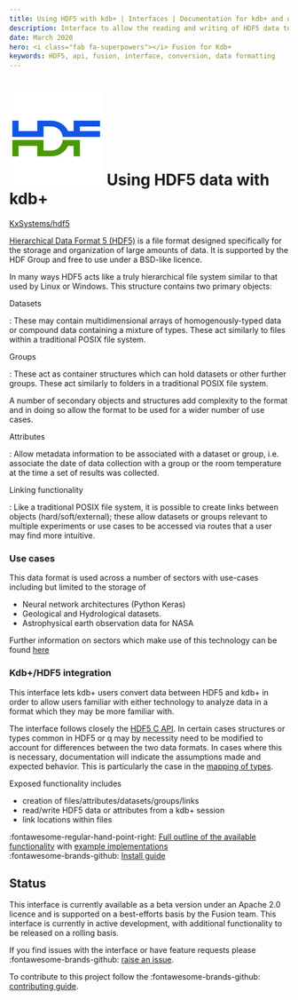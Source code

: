 ```yaml
---
title: Using HDF5 with kdb+ | Interfaces | Documentation for kdb+ and q
description: Interface to allow the reading and writing of HDF5 data to and from kdb+  
date: March 2020
hero: <i class="fab fa-superpowers"></i> Fusion for Kdb+
keywords: HDF5, api, fusion, interface, conversion, data formatting
---
```

# ![HDF5](../img/hdf5.jpeg) Using HDF5 data with kdb+

<i class="fab fa-github"></i> [KxSystems/hdf5](https://github.com/KxSystems/hdf5)


[Hierarchical Data Format 5 (HDF5)](https://portal.hdfgroup.org/display/HDF5/HDF5) is a file format designed specifically for the storage and organization of large amounts of data. It is supported by the HDF Group and free to use under a BSD-like licence. 

In many ways HDF5 acts like a truly hierarchical file system similar to that used by Linux or Windows. This structure contains two primary objects:

Datasets 

: These may contain multidimensional arrays of homogenously-typed data or compound data containing a mixture of types. These act similarly to files within a traditional POSIX file system.

Groups 

: These act as container structures which can hold datasets or other further groups. These act similarly to folders in a traditional POSIX file system.

A number of secondary objects and structures add complexity to the format and in doing so allow the format to be used for a wider number of use cases.

Attributes

: Allow metadata information to be associated with a dataset or group, i.e. associate the date of data collection with a group or the room temperature at the time a set of results was collected.

Linking functionality

: Like a traditional POSIX file system, it is possible to create links between objects (hard/soft/external); these allow datasets or groups relevant to multiple experiments or use cases to be accessed via routes that a user may find more intuitive.

### Use cases

This data format is used across a number of sectors with use-cases including but limited to the storage of

-   Neural network architectures (Python Keras)
-   Geological and Hydrological datasets.
-   Astrophysical earth observation data for NASA

Further information on sectors which make use of this technology can be found [here](https://support.hdfgroup.org/HDF5/users5.html)

### Kdb+/HDF5 integration

This interface lets kdb+ users convert data between HDF5 and kdb+ in order to allow users familiar with either technology to analyze data in a format which they may be more familiar with.

The interface follows closely the [HDF5 C API](https://support.hdfgroup.org/HDF5/doc/RM/RM_H5Front.html). In certain cases structures or types common in HDF5 or q may by necessity need to be modified to account for differences between the two data formats. In cases where this is necessary, documentation will indicate the assumptions made and expected behavior. This is particularly the case in the [mapping of types](hdf5-types.md).

Exposed functionality includes

-   creation of files/attributes/datasets/groups/links
-   read/write HDF5 data or attributes from a kdb+ session
-   link locations within files

:fontawesome-regular-hand-point-right:
[Full outline of the available functionality](reference.md)
with [example implementations](examples.md)
<br>
:fontawesome-brands-github:
[Install guide](https://github.com/KxSystems/hdf5#installation)


## Status

This interface is currently available as a beta version under an Apache 2.0 licence and is supported on a best-efforts basis by the Fusion team. This interface is currently in active development, with additional functionality to be released on a rolling basis.

If you find issues with the interface or have feature requests please 
:fontawesome-brands-github:
[raise an issue](https://github.com/KxSystems/hdf5/issues). 

To contribute to this project follow the 
:fontawesome-brands-github:
[contributing guide](https://github.com/KxSystems/hdf5/blob/master/CONTRIBUTING.md).
